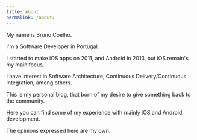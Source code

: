 ```yaml
---
title: About
permalink: /about/
---
```


My name is Bruno Coelho.

I'm a Software Developer in Portugal.

I started to make iOS apps on 2011, and Android in 2013, but iOS remain's my main focus.

I have interest in Software Architecture, Continuous Delivery/Continuous Integration, among others.

This is my personal blog, that born of my desire to give something back to the community.

Here you can find some of my experience with mainly iOS and Android development.

The opinions expressed here are my own.
